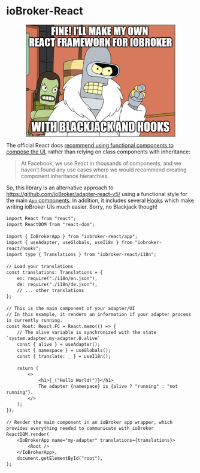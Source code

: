 # ioBroker-React

<img src="_images/bender.jpg" alt="Bender" style="max-width: 400px; width: auto; margin: auto; display: block" />

The official React docs [recommend using functional components to compose the UI](https://reactjs.org/docs/composition-vs-inheritance.html), rather than relying on class components with inheritance:

> At Facebook, we use React in thousands of components, and we haven’t found any use cases where we would recommend creating component inheritance hierarchies.

So, this library is an alternative approach to https://github.com/ioBroker/adapter-react-v5/ using a functional style for the main [`App` components](components/index.md). In 
addition, it includes several [Hooks](hooks/index.md) which make writing ioBroker UIs much easier. Sorry, no Blackjack though!

```tsx
import React from "react";
import ReactDOM from "react-dom";

import { IoBrokerApp } from "iobroker-react/app";
import { useAdapter, useGlobals, useI18n } from "iobroker-react/hooks";
import type { Translations } from "iobroker-react/i18n";

// Load your translations
const translations: Translations = {
	en: require("./i18n/en.json"),
	de: require("./i18n/de.json"),
	// ... other translations
};

// This is the main component of your adapter/UI
// In this example, it renders an information if your adapter process is currently running.
const Root: React.FC = React.memo(() => {
	// The alive variable is synchronized with the state `system.adapter.my-adapter.0.alive`
	const { alive } = useAdapter();
	const { namespace } = useGlobals();
	const { translate: _ } = useI18n();

	return (
		<>
			<h1>{_("Hello World!")}</h1>
			The adapter {namespace} is {alive ? "running" : "not running"}.
		</>
	);
});

// Render the main component in an ioBroker app wrapper, which provides everything needed to communicate with ioBroker
ReactDOM.render(
	<IoBrokerApp name="my-adapter" translations={translations}>
		<Root />
	</IoBrokerApp>,
	document.getElementById("root"),
);
```
